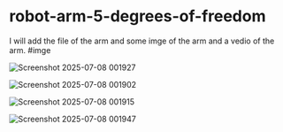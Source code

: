 # robot-arm-5-degrees-of-freedom
I will add the file of the arm and some imge of the arm and a vedio of the arm.
#imge

![Screenshot 2025-07-08 001927](https://github.com/user-attachments/assets/a1c942d3-875d-4187-b07c-3c70ae088d8e)


![Screenshot 2025-07-08 001902](https://github.com/user-attachments/assets/cbb024d0-f536-4c8c-88de-4055731e8aa4)


![Screenshot 2025-07-08 001915](https://github.com/user-attachments/assets/0886ac58-7394-46cd-a843-636751f7265b)



![Screenshot 2025-07-08 001947](https://github.com/user-attachments/assets/1fee84b8-90a9-4790-a12c-cf26d0ba70e9)


